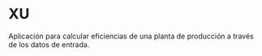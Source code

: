 # XU
Aplicación para calcular eficiencias de una planta de producción a través de los datos de entrada.

